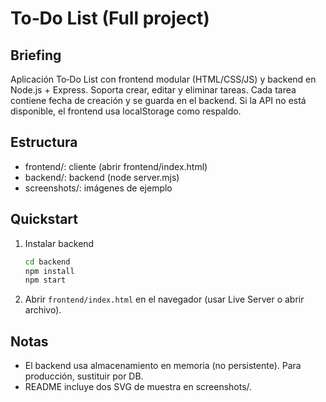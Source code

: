 # To‑Do List (Full project)

## Briefing
Aplicación To‑Do List con frontend modular (HTML/CSS/JS) y backend en Node.js + Express.
Soporta crear, editar y eliminar tareas. Cada tarea contiene fecha de creación y se guarda en el backend.
Si la API no está disponible, el frontend usa localStorage como respaldo.

## Estructura
- frontend/: cliente (abrir frontend/index.html)
- backend/: backend (node server.mjs)
- screenshots/: imágenes de ejemplo

## Quickstart
1. Instalar backend
   ```bash
   cd backend
   npm install
   npm start
   ```
2. Abrir `frontend/index.html` en el navegador (usar Live Server o abrir archivo).

## Notas
- El backend usa almacenamiento en memoria (no persistente). Para producción, sustituir por DB.
- README incluye dos SVG de muestra en screenshots/.
